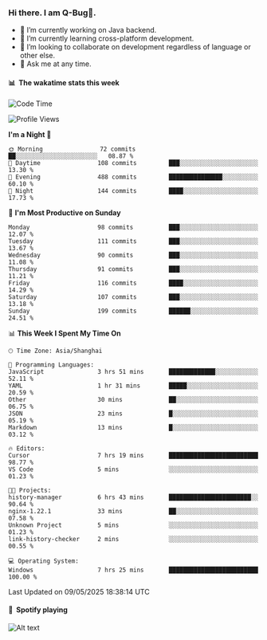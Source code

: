 ### Hi there. I am Q-Bug🐞.

- 🔭 I’m currently working on Java backend.
- 🌱 I’m currently learning cross-platform development.
- 👯 I’m looking to collaborate on development regardless of language or other else.
- 💬 Ask me at any time.

#### 📊 &nbsp;**The wakatime stats this week**  
<!--START_SECTION:waka-->
![Code Time](http://img.shields.io/badge/Code%20Time-323%20hrs%2035%20mins-blue)

![Profile Views](http://img.shields.io/badge/Profile%20Views-0-blue)

**I'm a Night 🦉** 

```text
🌞 Morning                72 commits          ██░░░░░░░░░░░░░░░░░░░░░░░   08.87 % 
🌆 Daytime                108 commits         ███░░░░░░░░░░░░░░░░░░░░░░   13.30 % 
🌃 Evening                488 commits         ███████████████░░░░░░░░░░   60.10 % 
🌙 Night                  144 commits         ████░░░░░░░░░░░░░░░░░░░░░   17.73 % 
```
📅 **I'm Most Productive on Sunday** 

```text
Monday                   98 commits          ███░░░░░░░░░░░░░░░░░░░░░░   12.07 % 
Tuesday                  111 commits         ███░░░░░░░░░░░░░░░░░░░░░░   13.67 % 
Wednesday                90 commits          ███░░░░░░░░░░░░░░░░░░░░░░   11.08 % 
Thursday                 91 commits          ███░░░░░░░░░░░░░░░░░░░░░░   11.21 % 
Friday                   116 commits         ████░░░░░░░░░░░░░░░░░░░░░   14.29 % 
Saturday                 107 commits         ███░░░░░░░░░░░░░░░░░░░░░░   13.18 % 
Sunday                   199 commits         ██████░░░░░░░░░░░░░░░░░░░   24.51 % 
```


📊 **This Week I Spent My Time On** 

```text
🕑︎ Time Zone: Asia/Shanghai

💬 Programming Languages: 
JavaScript               3 hrs 51 mins       █████████████░░░░░░░░░░░░   52.11 % 
YAML                     1 hr 31 mins        █████░░░░░░░░░░░░░░░░░░░░   20.59 % 
Other                    30 mins             ██░░░░░░░░░░░░░░░░░░░░░░░   06.75 % 
JSON                     23 mins             █░░░░░░░░░░░░░░░░░░░░░░░░   05.19 % 
Markdown                 13 mins             █░░░░░░░░░░░░░░░░░░░░░░░░   03.12 % 

🔥 Editors: 
Cursor                   7 hrs 19 mins       █████████████████████████   98.77 % 
VS Code                  5 mins              ░░░░░░░░░░░░░░░░░░░░░░░░░   01.23 % 

🐱‍💻 Projects: 
history-manager          6 hrs 43 mins       ███████████████████████░░   90.64 % 
nginx-1.22.1             33 mins             ██░░░░░░░░░░░░░░░░░░░░░░░   07.58 % 
Unknown Project          5 mins              ░░░░░░░░░░░░░░░░░░░░░░░░░   01.23 % 
link-history-checker     2 mins              ░░░░░░░░░░░░░░░░░░░░░░░░░   00.55 % 

💻 Operating System: 
Windows                  7 hrs 25 mins       █████████████████████████   100.00 % 
```


 Last Updated on 09/05/2025 18:38:14 UTC
<!--END_SECTION:waka-->

#### 🎵 &nbsp;**Spotify playing**  
![Alt text](https://spotify-recently-played-readme.vercel.app/api?user=e5y1o4x7kdt9kf2blu4wvmb4s&unique={true|1|on|yes})

